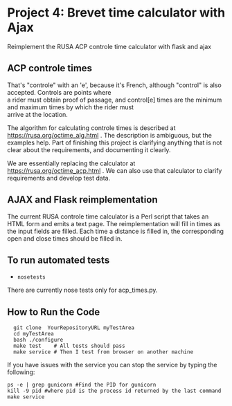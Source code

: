 # Project 4:  Brevet time calculator with Ajax

Reimplement the RUSA ACP controle time calculator with flask and ajax

## ACP controle times

That's "controle" with an 'e', because it's French, although "control"
is also accepted.  Controls are points where   
a rider must obtain proof of passage, and control[e] times are the
minimum and maximum times by which the rider must  
arrive at the location.   

The algorithm for calculating controle times is described at
https://rusa.org/octime_alg.html . The description is ambiguous,
but the examples help.  Part of finishing this project is clarifying
anything that is not clear about the requirements, and documenting it
clearly.  

We are essentially replacing the calculator at
https://rusa.org/octime_acp.html .  We can also use that calculator
to clarify requirements and develop test data.  

## AJAX and Flask reimplementation

The current RUSA controle time calculator is a Perl script that takes
an HTML form and emits a text page. The reimplementation will fill in
times as the input fields are filled.  Each time a distance is filled
in, the corresponding open and close times should be filled in.   


## To run automated tests 
* `nosetests`

There are currently nose tests only for acp_times.py. 

## How to Run the Code
```
  git clone  YourRepositoryURL myTestArea
  cd myTestArea
  bash ./configure
  make test    # All tests should pass
  make service # Then I test from browser on another machine
```

If you have issues with the service you can stop the service by typing the following:
```
ps -e | grep gunicorn #Find the PID for gunicorn
kill -9 pid #where pid is the process id returned by the last command
make service
```

